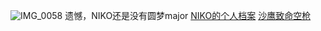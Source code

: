 
![IMG_0058](https://github.com/user-attachments/assets/467a3f4a-6cf2-42fb-aaee-4a6c7af579c4)
遗憾，NIKO还是没有圆梦major
[NIKO的个人档案](https://www.hltv.org/stats/players/3741/niko?startDate=2024-09-14&endDate=2024-12-14&rankingFilter=Top20)
[沙鹰致命空枪](https://csgo.5eplay.com/article/the-difference-of-the-005-seconds-analysis-of-overseas-blogger-niko-de-air-gun)